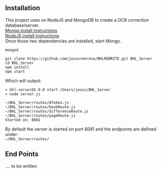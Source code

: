 ## Installation
This project uses on NodeJS and MongoDB to create a OCR correction database/server.  
[Mongo install instructions](http://docs.mongodb.org/manual/tutorial/install-mongodb-on-os-x/)  
[NodeJS install instructions](https://github.com/creationix/nvm)  
Once those two dependencies are installed, start Mongo.
``` [bash]
mongod
```
``` [bash]
git clone https://github.com/jesusrmoreno/BHLREWRITE.git BHL_Server
cd BHL_Server
npm install
npm start
```
Which will output:
``` [bash]
> bhl-server@1.0.0 start /Users/jesus/BHL_Server
> node server.js

~/BHL_Server/routes/AToken.js
~/BHL_Server/routes/bookRoute.js
~/BHL_Server/routes/differenceRoute.js
~/BHL_Server/routes/pageRoute.js
Started on: 8081
```
By default the server is started on port 8081 and the endpoints are defined under:  
`~/BHL_Server/routes/`

## End Points
.... to be written
